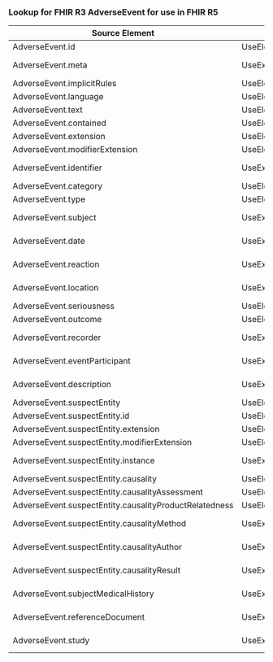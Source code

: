 ### Lookup for FHIR R3 AdverseEvent for use in FHIR R5

| Source Element | Usage | Target |
| -------------- | ----- | ------ |
| AdverseEvent.id | UseElementSameName | AdverseEvent.id |
| AdverseEvent.meta | UseExtension | http://hl7.org/fhir/3.0/StructureDefinition/extension-AdverseEvent.meta |
| AdverseEvent.implicitRules | UseElementSameName | AdverseEvent.implicitRules |
| AdverseEvent.language | UseElementSameName | AdverseEvent.language |
| AdverseEvent.text | UseElementSameName | AdverseEvent.text |
| AdverseEvent.contained | UseElementSameName | AdverseEvent.contained |
| AdverseEvent.extension | UseElementSameName | AdverseEvent.extension |
| AdverseEvent.modifierExtension | UseElementSameName | AdverseEvent.modifierExtension |
| AdverseEvent.identifier | UseExtension | http://hl7.org/fhir/3.0/StructureDefinition/extension-AdverseEvent.identifier |
| AdverseEvent.category | UseElementSameName | AdverseEvent.category |
| AdverseEvent.type | UseElementRenamed | AdverseEvent.actuality |
| AdverseEvent.subject | UseExtension | http://hl7.org/fhir/3.0/StructureDefinition/extension-AdverseEvent.subject |
| AdverseEvent.date | UseExtension | http://hl7.org/fhir/3.0/StructureDefinition/extension-AdverseEvent.date |
| AdverseEvent.reaction | UseExtension | http://hl7.org/fhir/3.0/StructureDefinition/extension-AdverseEvent.reaction |
| AdverseEvent.location | UseExtension | http://hl7.org/fhir/3.0/StructureDefinition/extension-AdverseEvent.location |
| AdverseEvent.seriousness | UseElementSameName | AdverseEvent.seriousness |
| AdverseEvent.outcome | UseElementSameName | AdverseEvent.outcome |
| AdverseEvent.recorder | UseExtension | http://hl7.org/fhir/3.0/StructureDefinition/extension-AdverseEvent.recorder |
| AdverseEvent.eventParticipant | UseExtension | http://hl7.org/fhir/3.0/StructureDefinition/extension-AdverseEvent.eventParticipant |
| AdverseEvent.description | UseExtension | http://hl7.org/fhir/3.0/StructureDefinition/extension-AdverseEvent.description |
| AdverseEvent.suspectEntity | UseElementSameName | AdverseEvent.suspectEntity |
| AdverseEvent.suspectEntity.id | UseElementSameName | AdverseEvent.suspectEntity.id |
| AdverseEvent.suspectEntity.extension | UseElementSameName | AdverseEvent.suspectEntity.extension |
| AdverseEvent.suspectEntity.modifierExtension | UseElementSameName | AdverseEvent.suspectEntity.modifierExtension |
| AdverseEvent.suspectEntity.instance | UseExtension | http://hl7.org/fhir/3.0/StructureDefinition/extension-AdverseEvent.suspectEntity.instance |
| AdverseEvent.suspectEntity.causality | UseElementSameName | AdverseEvent.suspectEntity.causality |
| AdverseEvent.suspectEntity.causalityAssessment | UseElementRenamed | AdverseEvent.suspectEntity.causality.assessmentMethod |
| AdverseEvent.suspectEntity.causalityProductRelatedness | UseElementRenamed | AdverseEvent.suspectEntity.causality.entityRelatedness |
| AdverseEvent.suspectEntity.causalityMethod | UseExtension | http://hl7.org/fhir/3.0/StructureDefinition/extension-AdverseEvent.suspectEntity.causalityMethod |
| AdverseEvent.suspectEntity.causalityAuthor | UseExtension | http://hl7.org/fhir/3.0/StructureDefinition/extension-AdverseEvent.suspectEntity.causalityAuthor |
| AdverseEvent.suspectEntity.causalityResult | UseExtension | http://hl7.org/fhir/3.0/StructureDefinition/extension-AdverseEvent.suspectEntity.causalityResult |
| AdverseEvent.subjectMedicalHistory | UseExtension | http://hl7.org/fhir/3.0/StructureDefinition/extension-AdverseEvent.subjectMedicalHistory |
| AdverseEvent.referenceDocument | UseExtension | http://hl7.org/fhir/3.0/StructureDefinition/extension-AdverseEvent.referenceDocument |
| AdverseEvent.study | UseExtension | http://hl7.org/fhir/3.0/StructureDefinition/extension-AdverseEvent.study |
